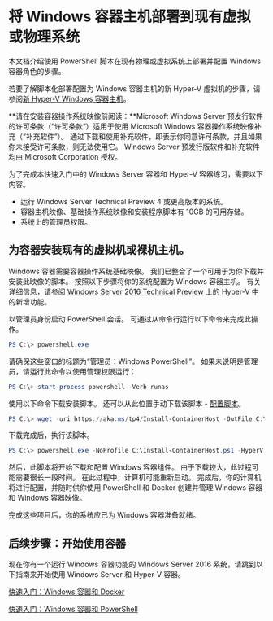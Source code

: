 



# 将 Windows 容器主机部署到现有虚拟或物理系统

本文档介绍使用 PowerShell 脚本在现有物理或虚拟系统上部署并配置 Windows 容器角色的步骤。

若要了解脚本化部署配置为 Windows 容器主机的新 Hyper-V 虚拟机的步骤，请参阅[新 Hyper-V Windows 容器主机](./container_setup.md)。

**请在安装容器操作系统映像前阅读：**Microsoft Windows Server 预发行软件的许可条款（“许可条款”）适用于使用 Microsoft Windows 容器操作系统映像补充（“补充软件”）。 通过下载和使用补充软件，即表示你同意许可条款，并且如果你未接受许可条款，则无法使用它。 Windows Server 预发行版软件和补充软件均由 Microsoft Corporation 授权。

为了完成本快速入门中的 Windows Server 容器和 Hyper-V 容器练习，需要以下内容。

* 运行 Windows Server Technical Preview 4 或更高版本的系统。
* 容器主机映像、基础操作系统映像和安装程序脚本有 10GB 的可用存储。
* 系统上的管理员权限。

## 为容器安装现有的虚拟机或裸机主机。

Windows 容器需要容器操作系统基础映像。 我们已整合了一个可用于为你下载并安装此映像的脚本。 按照以下步骤将你的系统配置为 Windows 容器主机。 有关详细信息，请参阅 [Windows Server 2016 Technical Preview](https://tnstage.redmond.corp.microsoft.com/en-US/library/dn765471.aspx#BKMK_nested) 上的 Hyper-V 中的新增功能。

以管理员身份启动 PowerShell 会话。 可通过从命令行运行以下命令来完成此操作。

``` powershell
PS C:\> powershell.exe
```

请确保这些窗口的标题为“管理员：Windows PowerShell”。 如果未说明是管理员，请运行此命令以使用管理权限运行：

``` powershell
PS C:\> start-process powershell -Verb runas
```

使用以下命令下载安装脚本。 还可以从此位置手动下载该脚本 - [配置脚本](https://aka.ms/tp4/Install-ContainerHost)。

``` PowerShell
PS C:\> wget -uri https://aka.ms/tp4/Install-ContainerHost -OutFile C:\Install-ContainerHost.ps1
```

 下载完成后，执行该脚本。
``` PowerShell
PS C:\> powershell.exe -NoProfile C:\Install-ContainerHost.ps1 -HyperV
```

然后，此脚本将开始下载和配置 Windows 容器组件。 由于下载较大，此过程可能需要很长一段时间。 在此过程中，计算机可能重新启动。 完成后，你的计算机将进行配置，并随时供你使用 PowerShell 和 Docker 创建并管理 Windows 容器和 Windows 容器映像。

 完成这些项目后，你的系统应已为 Windows 容器准备就绪。

## 后续步骤：开始使用容器

现在你有一个运行 Windows 容器功能的 Windows Server 2016 系统，请跳到以下指南来开始使用 Windows Server 和 Hyper-V 容器。

[快速入门：Windows 容器和 Docker](./manage_docker.md)

[快速入门：Windows 容器和 PowerShell](./manage_powershell.md)






<!--HONumber=Feb16_HO3-->


